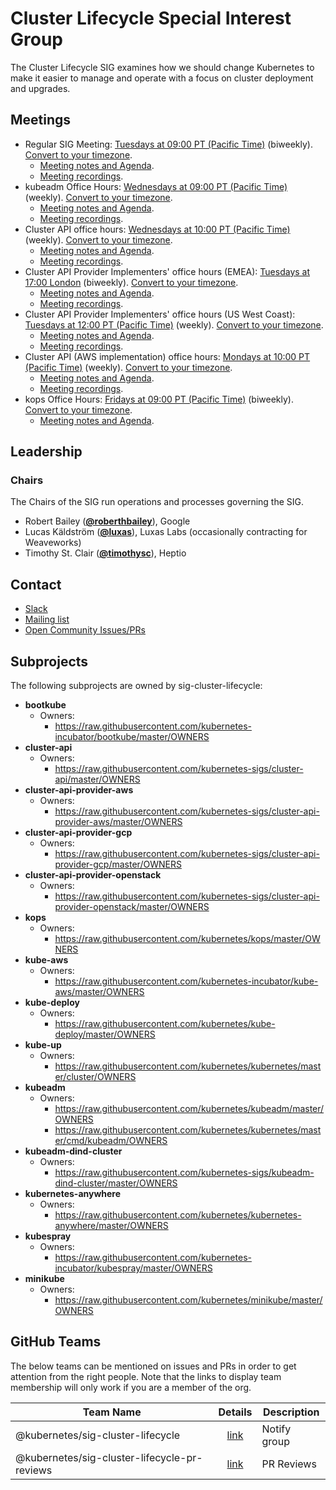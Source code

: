 <!---
This is an autogenerated file!

Please do not edit this file directly, but instead make changes to the
sigs.yaml file in the project root.

To understand how this file is generated, see https://git.k8s.io/community/generator/README.md
--->
# Cluster Lifecycle Special Interest Group

The Cluster Lifecycle SIG examines how we should change Kubernetes to make it easier to manage and operate with a focus on cluster deployment and upgrades.

## Meetings
* Regular SIG Meeting: [Tuesdays at 09:00 PT (Pacific Time)](https://docs.google.com/document/d/1FQx0BPlkkl1Bn0c9ocVBxYIKojpmrS1CFP5h0DI68AE/edit) (biweekly). [Convert to your timezone](http://www.thetimezoneconverter.com/?t=09:00&tz=PT%20%28Pacific%20Time%29).
  * [Meeting notes and Agenda](https://docs.google.com/a/weave.works/document/d/1deJYPIF4LmhGjDVaqrswErIrV7mtwJgovtLnPCDxP7U/edit).
  * [Meeting recordings](https://www.youtube.com/playlist?list=PL69nYSiGNLP29D0nYgAGWt1ZFqS9Z7lw4).
* kubeadm Office Hours: [Wednesdays at 09:00 PT (Pacific Time)](https://docs.google.com/document/d/1FQx0BPlkkl1Bn0c9ocVBxYIKojpmrS1CFP5h0DI68AE/edit) (weekly). [Convert to your timezone](http://www.thetimezoneconverter.com/?t=09:00&tz=PT%20%28Pacific%20Time%29).
  * [Meeting notes and Agenda](https://docs.google.com/document/d/130_kiXjG7graFNSnIAgtMS1G8zPDwpkshgfRYS0nggo/edit).
  * [Meeting recordings](https://www.youtube.com/playlist?list=PL69nYSiGNLP29D0nYgAGWt1ZFqS9Z7lw4).
* Cluster API office hours: [Wednesdays at 10:00 PT (Pacific Time)](https://docs.google.com/document/d/1FQx0BPlkkl1Bn0c9ocVBxYIKojpmrS1CFP5h0DI68AE/edit) (weekly). [Convert to your timezone](http://www.thetimezoneconverter.com/?t=10:00&tz=PT%20%28Pacific%20Time%29).
  * [Meeting notes and Agenda](https://docs.google.com/document/d/16ils69KImmE94RlmzjWDrkmFZysgB2J4lGnYMRN89WM/edit#).
  * [Meeting recordings](https://www.youtube.com/playlist?list=PL69nYSiGNLP29D0nYgAGWt1ZFqS9Z7lw4).
* Cluster API Provider Implementers' office hours (EMEA): [Tuesdays at 17:00 London](https://docs.google.com/document/d/1FQx0BPlkkl1Bn0c9ocVBxYIKojpmrS1CFP5h0DI68AE/edit) (biweekly). [Convert to your timezone](http://www.thetimezoneconverter.com/?t=17:00&tz=London).
  * [Meeting notes and Agenda](https://docs.google.com/document/d/1IZ2-AZhe4r3CYiJuttyciS7bGZTTx4iMppcA8_Pr3xE/edit).
  * [Meeting recordings](https://www.youtube.com/playlist?list=PL69nYSiGNLP29D0nYgAGWt1ZFqS9Z7lw4).
* Cluster API Provider Implementers' office hours (US West Coast): [Tuesdays at 12:00 PT (Pacific Time)](https://docs.google.com/document/d/1FQx0BPlkkl1Bn0c9ocVBxYIKojpmrS1CFP5h0DI68AE/edit) (weekly). [Convert to your timezone](http://www.thetimezoneconverter.com/?t=12:00&tz=PT%20%28Pacific%20Time%29).
  * [Meeting notes and Agenda](https://docs.google.com/document/d/1IZ2-AZhe4r3CYiJuttyciS7bGZTTx4iMppcA8_Pr3xE/edit).
  * [Meeting recordings](https://www.youtube.com/playlist?list=PL69nYSiGNLP29D0nYgAGWt1ZFqS9Z7lw4).
* Cluster API (AWS implementation) office hours: [Mondays at 10:00 PT (Pacific Time)](https://docs.google.com/document/d/1FQx0BPlkkl1Bn0c9ocVBxYIKojpmrS1CFP5h0DI68AE/edit) (weekly). [Convert to your timezone](http://www.thetimezoneconverter.com/?t=10:00&tz=PT%20%28Pacific%20Time%29).
  * [Meeting notes and Agenda](https://docs.google.com/document/d/10dq54Fd-xa6P5Iy3p46VY1YTFqugGMd1PygDIpuRw6c/edit).
  * [Meeting recordings](https://www.youtube.com/playlist?list=PL69nYSiGNLP29D0nYgAGWt1ZFqS9Z7lw4).
* kops Office Hours: [Fridays at 09:00 PT (Pacific Time)](https://docs.google.com/document/d/1FQx0BPlkkl1Bn0c9ocVBxYIKojpmrS1CFP5h0DI68AE/edit) (biweekly). [Convert to your timezone](http://www.thetimezoneconverter.com/?t=09:00&tz=PT%20%28Pacific%20Time%29).
  * [Meeting notes and Agenda](https://docs.google.com/document/d/12QkyL0FkNbWPcLFxxRGSPt_tNPBHbmni3YLY-lHny7E/edit).

## Leadership

### Chairs
The Chairs of the SIG run operations and processes governing the SIG.

* Robert Bailey (**[@roberthbailey](https://github.com/roberthbailey)**), Google
* Lucas Käldström (**[@luxas](https://github.com/luxas)**), Luxas Labs (occasionally contracting for Weaveworks)
* Timothy St. Clair (**[@timothysc](https://github.com/timothysc)**), Heptio

## Contact
* [Slack](https://kubernetes.slack.com/messages/sig-cluster-lifecycle)
* [Mailing list](https://groups.google.com/forum/#!forum/kubernetes-sig-cluster-lifecycle)
* [Open Community Issues/PRs](https://github.com/kubernetes/community/labels/sig%2Fcluster-lifecycle)

## Subprojects

The following subprojects are owned by sig-cluster-lifecycle:
- **bootkube**
  - Owners:
    - https://raw.githubusercontent.com/kubernetes-incubator/bootkube/master/OWNERS
- **cluster-api**
  - Owners:
    - https://raw.githubusercontent.com/kubernetes-sigs/cluster-api/master/OWNERS
- **cluster-api-provider-aws**
  - Owners:
    - https://raw.githubusercontent.com/kubernetes-sigs/cluster-api-provider-aws/master/OWNERS
- **cluster-api-provider-gcp**
  - Owners:
    - https://raw.githubusercontent.com/kubernetes-sigs/cluster-api-provider-gcp/master/OWNERS
- **cluster-api-provider-openstack**
  - Owners:
    - https://raw.githubusercontent.com/kubernetes-sigs/cluster-api-provider-openstack/master/OWNERS
- **kops**
  - Owners:
    - https://raw.githubusercontent.com/kubernetes/kops/master/OWNERS
- **kube-aws**
  - Owners:
    - https://raw.githubusercontent.com/kubernetes-incubator/kube-aws/master/OWNERS
- **kube-deploy**
  - Owners:
    - https://raw.githubusercontent.com/kubernetes/kube-deploy/master/OWNERS
- **kube-up**
  - Owners:
    - https://raw.githubusercontent.com/kubernetes/kubernetes/master/cluster/OWNERS
- **kubeadm**
  - Owners:
    - https://raw.githubusercontent.com/kubernetes/kubeadm/master/OWNERS
    - https://raw.githubusercontent.com/kubernetes/kubernetes/master/cmd/kubeadm/OWNERS
- **kubeadm-dind-cluster**
  - Owners:
    - https://raw.githubusercontent.com/kubernetes-sigs/kubeadm-dind-cluster/master/OWNERS
- **kubernetes-anywhere**
  - Owners:
    - https://raw.githubusercontent.com/kubernetes/kubernetes-anywhere/master/OWNERS
- **kubespray**
  - Owners:
    - https://raw.githubusercontent.com/kubernetes-incubator/kubespray/master/OWNERS
- **minikube**
  - Owners:
    - https://raw.githubusercontent.com/kubernetes/minikube/master/OWNERS

## GitHub Teams

The below teams can be mentioned on issues and PRs in order to get attention from the right people.
Note that the links to display team membership will only work if you are a member of the org.

| Team Name | Details | Description |
| --------- |:-------:| ----------- |
| @kubernetes/sig-cluster-lifecycle | [link](https://github.com/orgs/kubernetes/teams/sig-cluster-lifecycle) | Notify group |
| @kubernetes/sig-cluster-lifecycle-pr-reviews | [link](https://github.com/orgs/kubernetes/teams/sig-cluster-lifecycle-pr-reviews) | PR Reviews |

<!-- BEGIN CUSTOM CONTENT -->

<!-- END CUSTOM CONTENT -->
